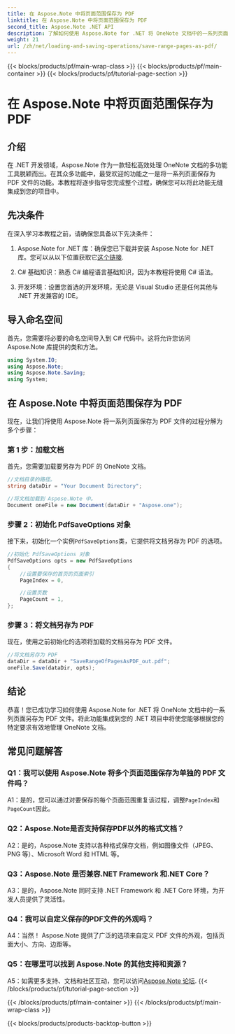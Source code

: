 ```yaml
---
title: 在 Aspose.Note 中将页面范围保存为 PDF
linktitle: 在 Aspose.Note 中将页面范围保存为 PDF
second_title: Aspose.Note .NET API
description: 了解如何使用 Aspose.Note for .NET 将 OneNote 文档中的一系列页面另存为 PDF 文件。包括分步教程。
weight: 21
url: /zh/net/loading-and-saving-operations/save-range-pages-as-pdf/
---
```


{{< blocks/products/pf/main-wrap-class >}}
{{< blocks/products/pf/main-container >}}
{{< blocks/products/pf/tutorial-page-section >}}

# 在 Aspose.Note 中将页面范围保存为 PDF

## 介绍

在 .NET 开发领域，Aspose.Note 作为一款轻松高效处理 OneNote 文档的多功能工具脱颖而出。在其众多功能中，最受欢迎的功能之一是将一系列页面保存为 PDF 文件的功能。本教程将逐步指导您完成整个过程，确保您可以将此功能无缝集成到您的项目中。

## 先决条件

在深入学习本教程之前，请确保您具备以下先决条件：

1.  Aspose.Note for .NET 库：确保您已下载并安装 Aspose.Note for .NET 库。您可以从以下位置获取它[这个链接](https://releases.aspose.com/note/net/).
   
2. C# 基础知识：熟悉 C# 编程语言基础知识，因为本教程将使用 C# 语法。
   
3. 开发环境：设置您首选的开发环境，无论是 Visual Studio 还是任何其他与 .NET 开发兼容的 IDE。

## 导入命名空间

首先，您需要将必要的命名空间导入到 C# 代码中。这将允许您访问 Aspose.Note 库提供的类和方法。

```csharp
using System.IO;
using Aspose.Note;
using Aspose.Note.Saving;
using System;
```

## 在 Aspose.Note 中将页面范围保存为 PDF

现在，让我们将使用 Aspose.Note 将一系列页面保存为 PDF 文件的过程分解为多个步骤：

### 第 1 步：加载文档

首先，您需要加载要另存为 PDF 的 OneNote 文档。

```csharp
//文档目录的路径。
string dataDir = "Your Document Directory";

//将文档加载到 Aspose.Note 中。
Document oneFile = new Document(dataDir + "Aspose.one");
```

### 步骤 2：初始化 PdfSaveOptions 对象

接下来，初始化一个实例`PdfSaveOptions`类，它提供将文档另存为 PDF 的选项。

```csharp
//初始化 PdfSaveOptions 对象
PdfSaveOptions opts = new PdfSaveOptions
{
    //设置要保存的首页的页面索引
    PageIndex = 0,

    //设置页数
    PageCount = 1,
};
```

### 步骤 3：将文档另存为 PDF

现在，使用之前初始化的选项将加载的文档另存为 PDF 文件。

```csharp
//将文档另存为 PDF
dataDir = dataDir + "SaveRangeOfPagesAsPDF_out.pdf";
oneFile.Save(dataDir, opts);
```

## 结论

恭喜！您已成功学习如何使用 Aspose.Note for .NET 将 OneNote 文档中的一系列页面另存为 PDF 文件。将此功能集成到您的 .NET 项目中将使您能够根据您的特定要求有效地管理 OneNote 文档。

## 常见问题解答

### Q1：我可以使用 Aspose.Note 将多个页面范围保存为单独的 PDF 文件吗？

A1：是的，您可以通过对要保存的每个页面范围重复该过程，调整`PageIndex`和`PageCount`因此。
   
### Q2：Aspose.Note是否支持保存PDF以外的格式文档？

A2：是的，Aspose.Note 支持以各种格式保存文档，例如图像文件（JPEG、PNG 等）、Microsoft Word 和 HTML 等。
   
### Q3：Aspose.Note 是否兼容.NET Framework 和.NET Core？

A3：是的，Aspose.Note 同时支持 .NET Framework 和 .NET Core 环境，为开发人员提供了灵活性。
   
### Q4：我可以自定义保存的PDF文件的外观吗？

A4：当然！ Aspose.Note 提供了广泛的选项来自定义 PDF 文件的外观，包括页面大小、方向、边距等。
   
### Q5：在哪里可以找到 Aspose.Note 的其他支持和资源？

 A5：如需更多支持、文档和社区互动，您可以访问[Aspose.Note 论坛](https://forum.aspose.com/c/note/28).
{{< /blocks/products/pf/tutorial-page-section >}}

{{< /blocks/products/pf/main-container >}}
{{< /blocks/products/pf/main-wrap-class >}}

{{< blocks/products/products-backtop-button >}}
